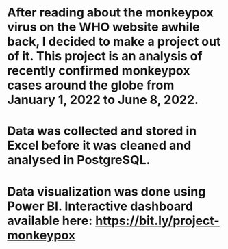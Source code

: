# After reading about the monkeypox virus on the WHO website awhile back, I decided to make a project out of it. This project is an analysis of recently confirmed monkeypox cases around the globe from January 1, 2022 to June 8, 2022.
# Data was collected and stored in Excel before it was cleaned and analysed in PostgreSQL.
# Data visualization was done using Power BI. Interactive dashboard available here: https://bit.ly/project-monkeypox
